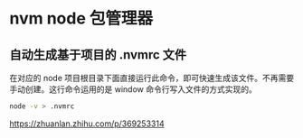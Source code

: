 # nvm node 包管理器

## 自动生成基于项目的 .nvmrc 文件

在对应的 node 项目根目录下面直接运行此命令，即可快速生成该文件。不再需要手动创建。这行命令运用的是 window 命令行写入文件的方式实现的。

```bash
node -v > .nvmrc
```

https://zhuanlan.zhihu.com/p/369253314
